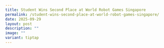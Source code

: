 ```yaml
---
title: Student Wins Second Place at World Robot Games Singapore
permalink: /student-wins-second-place-at-world-robot-games-singapore/
date: 2025-09-29
layout: post
description: ""
image: ""
variant: tiptap
---
```

